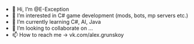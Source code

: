 - 👋 Hi, I’m @E-Exception
- 👀 I’m interested in C# game development (mods, bots, mp servers etc.)
- 🌱 I’m currently learning C#, AI, Java
- 💞️ I’m looking to collaborate on ...
- 📫 How to reach me -> vk.com/alex.grunskoy

<!---
E-Exception/E-Exception is a ✨ special ✨ repository because its `README.md` (this file) appears on your GitHub profile.
You can click the Preview link to take a look at your changes.
--->

